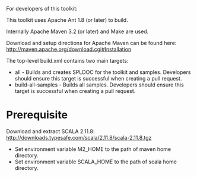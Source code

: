For developers of this toolkit:

This toolkit uses Apache Ant 1.8 (or later) to build.

Internally Apache Maven 3.2 (or later) and Make are used.

Download and setup directions for Apache Maven can be found here: http://maven.apache.org/download.cgi#Installation

The top-level build.xml contains two main targets:

* all - Builds and creates SPLDOC for the toolkit and samples. Developers should ensure this target is successful when creating a pull request.
* build-all-samples - Builds all samples. Developers should ensure this target is successful when creating a pull request.

# Prerequisite

Download and extract SCALA 2.11.8: http://downloads.typesafe.com/scala/2.11.8/scala-2.11.8.tgz

* Set environment variable M2_HOME to the path of maven home directory.
* Set environment variable SCALA_HOME to the path of scala home directory.


